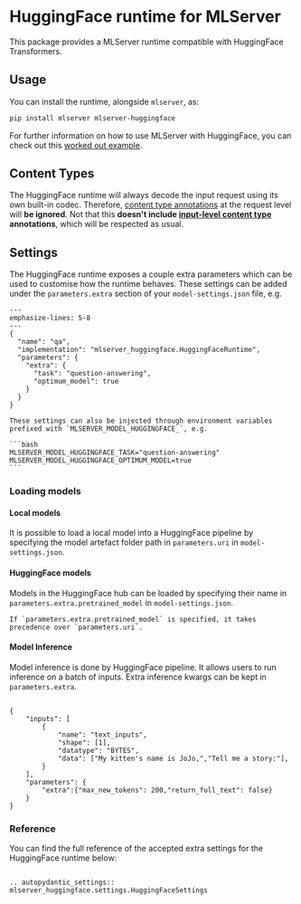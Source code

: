 # HuggingFace runtime for MLServer

This package provides a MLServer runtime compatible with HuggingFace Transformers.

## Usage

You can install the runtime, alongside `mlserver`, as:

```bash
pip install mlserver mlserver-huggingface
```

For further information on how to use MLServer with HuggingFace, you can check
out this [worked out example](../../docs/examples/huggingface/README.md).

## Content Types

The HuggingFace runtime will always decode the input request using its own
built-in codec.
Therefore, [content type annotations](../../docs/user-guide/content-type) at
the request level will **be ignored**.
Not that this **doesn't include [input-level content
type](../../docs/user-guide/content-type#Codecs) annotations**, which will be
respected as usual.

## Settings

The HuggingFace runtime exposes a couple extra parameters which can be used to
customise how the runtime behaves.
These settings can be added under the `parameters.extra` section of your
`model-settings.json` file, e.g.

```{code-block} json
---
emphasize-lines: 5-8
---
{
  "name": "qa",
  "implementation": "mlserver_huggingface.HuggingFaceRuntime",
  "parameters": {
    "extra": {
      "task": "question-answering",
      "optimum_model": true
    }
  }
}
```

````{note}
These settings can also be injected through environment variables prefixed with `MLSERVER_MODEL_HUGGINGFACE_`, e.g.

```bash
MLSERVER_MODEL_HUGGINGFACE_TASK="question-answering"
MLSERVER_MODEL_HUGGINGFACE_OPTIMUM_MODEL=true
```
````

### Loading models
#### Local models
It is possible to load a local model into a HuggingFace pipeline by specifying the model artefact folder path in `parameters.uri` in `model-settings.json`.

#### HuggingFace models
Models in the HuggingFace hub can be loaded by specifying their name in `parameters.extra.pretrained_model` in `model-settings.json`.

````{note}
If `parameters.extra.pretrained_model` is specified, it takes precedence over `parameters.uri`.
````

#### Model Inference
Model inference is done by HuggingFace pipeline. It allows users to run inference on a batch of inputs. Extra inference kwargs can be kept in `parameters.extra`.
```{code-block} json

{
    "inputs": [
        {
            "name": "text_inputs",
            "shape": [1],
            "datatype": "BYTES",
            "data": ["My kitten's name is JoJo,","Tell me a story:"],
        }
    ],
    "parameters": {
        "extra":{"max_new_tokens": 200,"return_full_text": false}
    }
}
```

### Reference

You can find the full reference of the accepted extra settings for the
HuggingFace runtime below:

```{eval-rst}

.. autopydantic_settings:: mlserver_huggingface.settings.HuggingFaceSettings
```

